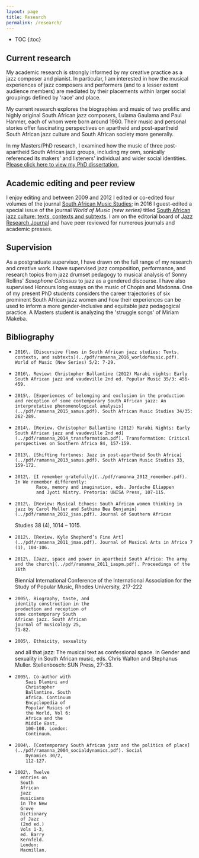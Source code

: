 ```yaml
---
layout: page
title: Research 
permalink: /research/
---
```


* TOC
{:toc}

Current research
----------------
My academic research is strongly informed by my creative practice as a jazz composer and
pianist. In particular, I am interested in how the musical experiences of jazz composers and
performers (and to a lesser extent audience members) are mediated by their placements within
larger social groupings defined by 'race' and place. 

My
current research explores the biographies and music of two prolific and highly original South
African jazz composers, Lulama Gaulama and Paul Hanmer, each of whom were born
around 1960. Their music and personal stories offer fascinating perspectives on
apartheid and post-apartheid South African jazz culture and South African society more generally.

In my Masters/PhD research, I examined
how the music of three post-apartheid South African jazz groups, including my own,
sonically referenced its makers' and listeners' individual and wider social identities. [Please click here to view my PhD dissertation.](../pdf/ramanna_2005_dissertation.pdf)


Academic editing and peer review
---------------------------------
I enjoy editing and between 2009 and 2012 I edited or co-edited four
volumes of the journal [South African Music
Studies](https://www.sasrim.ac.za/samus/); in 2016 I guest-edited
a special issue of the journal _World of Music (new series)_ titled [South African
jazz culture: texts, contexts and
subtexts](http://www.journaltheworldofmusic.com/2016-2/). I am on the editorial
board of [Jazz Research
Journal](https://www.equinoxpub.com/home/journals/jazz-research-journal/) and
have peer reviewed for numerous journals
and academic
presses. 

Supervision
-----------
As a postgraduate supervisor, I have drawn on the full range of my research and
creative work. I have supervised jazz composition, performance, and research
topics from jazz drumset pedagogy to musical analysis of Sonny Rollins'
_Saxophone Colossus_ to jazz as a gendered discourse. I have also supervised
Honours long essays on the music of
Chopin and Madonna. One of my present PhD students considers the career
trajectories of six prominent South African jazz women and how their
experiences can be used to inform a more gender-inclusive and equitable jazz
pedagogical practice. A Masters student is analyzing the 'struggle songs' of
Miriam Makeba.

Bibliography
------------
*     2016\. [Discursive flows in South African jazz studies: Texts, contexts, and subtexts](../pdf/ramanna_2016_worldofmusic.pdf). World of Music (New Series) 5/2: 7-29.
*     2016\. Review: Christopher Ballantine (2012) Marabi nights: Early South African jazz and vaudeville 2nd ed. Popular Music 35/3: 456-459.
*     2015\. [Experiences of belonging and exclusion in the production and reception of some contemporary South African jazz: An interpretative phenomenological analysis](../pdf/ramanna_2015_samus.pdf). South African Music Studies 34/35: 262-289.
*     2014\. [Review. Christopher Ballantine (2012) Marabi Nights: Early South African jazz and vaudeville 2nd ed](../pdf/ramanna_2014_transformation.pdf). Transformation: Critical perspectives on Southern Africa 84, 157-159.
*     2013\. [Shifting fortunes: Jazz in post-apartheid South Africa](../pdf/ramanna_2013_samus.pdf). South African Music Studies 33, 159-172.
*     2012\. [I remember gratefully](../pdf/ramanna_2012_remember.pdf). In We remember differently:
			  Race, memory and imagination, eds. Jordache Eliappen
			  and Jyoti Mistry. Pretoria: UNISA Press, 107-115.
*     2012\. [Review: Musical Echoes: South African women thinking in jazz by Carol Muller and Sathima Bea Benjamin](../pdf/ramanna_2012_jsas.pdf). Journal of Southern African
	Studies 38 (4), 1014 – 1015.
*     2012\. [Review. Kyle Shepherd’s Fine Art](../pdf/ramanna_2011_jmaa.pdf). Journal of Musical Arts in Africa 7 (1), 104-106.
*     2012\. [Jazz, space and power in apartheid South Africa: The army and the church](../pdf/ramanna_2011_iaspm.pdf). Proceedings of the 16th
    Biennial International Conference
    of the International Association
    for the Study of Popular Music,
    Rhodes University, 217-222
*     2005\. Biography, taste, and
	  identity construction in the
	  production and reception of
	  some contemporary South
	  African jazz. South African
	  journal of musicology 25,
	  71-82.
*     2005\. Ethnicity, sexuality
	and all that jazz: The
	musical text as
	confessional space. In
	Gender and sexuality in
	South African music,
	eds. Chris Walton and
	Stephanus Muller.
	Stellenbosch: SUN
	Press, 27-33.
*     2005\. Co-author with
	      Sazi Dlamini and
	      Christopher
	      Ballantine. South
	      Africa. Continuum
	      Encyclopedia of
	      Popular Musics of
	      the World, Vol 6:
	      Africa and the
	      Middle East,
	      100-108. London:
	      Continuum.
*     2004\. [Contemporary South African jazz and the politics of place](../pdf/ramanna_2004_socialdynamics.pdf). Social
	      Dynamics 30/2,
	      112-127.
*     2002\. Twelve
	    entries on
	    South
	    African
	    jazz
	    musicians
	    in The New
	    Grove
	    Dictionary
	    of Jazz
	    (2nd ed.)
	    Vols 1-3,
	    ed. Barry
	    Kernfeld.
	    London:
	    Macmillan.
